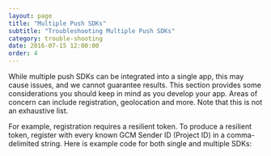 ```yaml
---
layout: page
title: "Multiple Push SDKs"
subtitle: "Troubleshooting Multiple Push SDKs"
category: trouble-shooting
date: 2016-07-15 12:00:00
order: 4
---
```

While multiple push SDKs can be integrated into a single app, this may cause issues, and we cannot guarantee results. This section provides some considerations you should keep in mind as you develop your app. Areas of concern can include registration, geolocation and more. Note that this is not an exhaustive list.

For example, registration requires a resilient token. To produce a resilient token, register with every known GCM Sender ID (Project ID) in a comma-delimited string. Here is example code for both single and multiple SDKs:

<script src="https://gist.github.com/sfmc-mobilepushsdk/1d8edec797bfed3aead82956c2dabae4.js"></script>